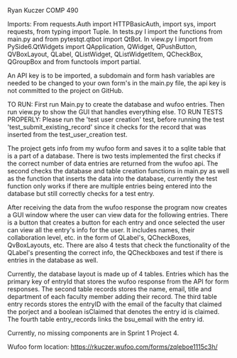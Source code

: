 Ryan Kuczer
COMP 490

Imports: From requests.Auth import HTTPBasicAuth, import sys, import requests, from typing import Tuple. In tests.py I import the functions from main.py and from pytestqt.qtbot import QtBot. 
In view.py I import from PySide6.QtWidgets import QApplication, QWidget, QPushButton, QVBoxLayout, QLabel, QListWidget, QListWidgetItem, QCheckBox, QGroupBox and from functools import partial.

An API key is to be imported, a subdomain and form hash variables are needed to be changed to your own form's in the main.py file, the api key is not committed to the project on GitHub.

TO RUN: First run Main.py to create the database and wufoo entries. Then run view.py to show the GUI that handles everything else.
TO RUN TESTS PROPERLY: Please run the 'test user creation' test, before running the test 'test_submit_existing_record' since it checks for the record
that was inserted from the test_user_creation test. 

The project gets info from my wufoo form and saves it to a sqlite table that is a part of a database.
There is two tests implemented the first checks if the correct number of data entries are returned from the wufoo api.
The second checks the database and table creation functions in main.py as well as the function that inserts the data into
the database, currently the test function only works if there are multiple entries being entered into the database but still correctly
checks for a test entry.

After receiving the data from the wufoo response the program now creates a GUI window where the user can view data for the following entries.
There is a button that creates a button for each entry and once selected the user can view all the entry's info for the user.
It includes names, their collaboration level, etc. in the form of QLabel's, QCheckBoxes, QvBoxLayouts, etc.
There are also 4 tests that check the functionality of the QLabel's presenting the correct info, the QCheckboxes
and test if there is entries in the database as well.

Currently, the database layout is made up of 4 tables. Entries which has the primary key of entryId that stores the wufoo response from the API for form responses.
The second table records stores the name, email, title and department of each faculty member adding their record.
The third table entry records stores the entryID with the email of the faculty that claimed the porject and a boolean isClaimed that denotes the entry id is claimed.
The fourth table entry_records links the bsu_email with the entry id.

Currently, no missing components are in Sprint 1 Project 4.

Wufoo form location: https://rkuczer.wufoo.com/forms/zqleboe1115c3h/

